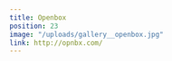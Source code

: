```yaml
---
title: Openbox
position: 23
image: "/uploads/gallery__openbox.jpg"
link: http://opnbx.com/
---
```


